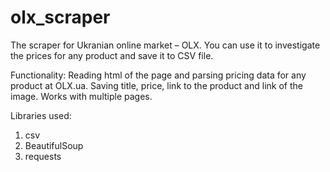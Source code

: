 # olx_scraper
The scraper for Ukranian online market – OLX. You can use it to investigate the prices for any product and save it to CSV file.

Functionality: 
Reading html of the page and parsing pricing data for any product at OLX.ua. Saving title, price, link to the product and link of the image.
Works with multiple pages.

Libraries used:
1. csv
2. BeautifulSoup
3. requests
